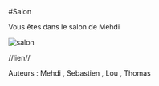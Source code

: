 #Salon

Vous êtes dans le salon de Mehdi

![salon](https://user-images.githubusercontent.com/115085495/197833143-4606832b-d1f0-49cf-9f23-5ddb6ea4d468.png)

//lien//

Auteurs : Mehdi , Sebastien , Lou , Thomas
